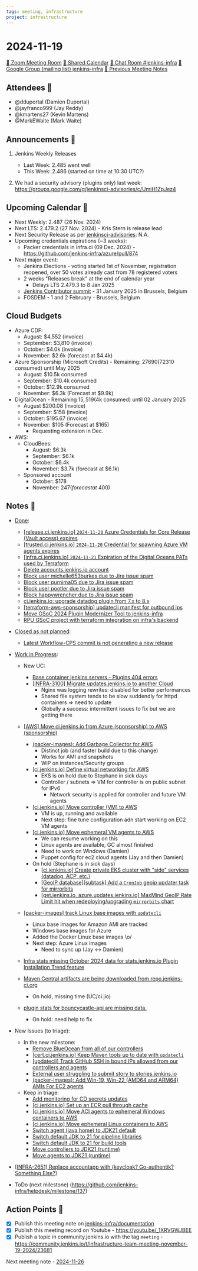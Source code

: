```yaml
---
tags: meeting, infrastructure
project: infrastructure
---
```

<!-- markdownlint-disable MD026-->

# 2024-11-19

[:movie_camera: Zoom Meeting Room](https://zoom.us/j/92454301214?pwd=aEVoUi9EanpaakN3L1ZxRlpDQk5Ddz09)
[:calendar: Shared Calendar](https://jenkins.io/event-calendar/)
[:speech_balloon: Chat Room #jenkins-infra](https://matrix.to/#/#jenkins-infra:matrix.org)
[:email: Google Group (mailing list) jenkins-infra](https://groups.google.com/g/jenkins-infra)
[🧠 Previous Meeting Notes](https://github.com/jenkins-infra/documentation/blob/main/meetings/2024-11-12.md)

## Attendees 👥

<!-- Handles are community.jenkins.io handles -->
* @dduportal (Damien Duportal)
* @jayfranco999 (Jay Reddy)
* @kmartens27 (Kevin Martens)
* @MarkEWaite (Mark Waite)

## Announcements :loudspeaker:

1. Jenkins Weekly Releases
    * Last Week: 2.485 went well
    * This Week: 2.486 (started on time at 10:30 UTC?)

2. We had a security advisory (plugins only) last week: https://groups.google.com/g/jenkinsci-advisories/c/UmiH1ZpJez4

## Upcoming Calendar 📆

* Next Weekly: 2.487 (26 Nov. 2024)
* Next LTS: 2.479.2 (27 Nov. 2024) - Kris Stern is release lead
* Next Security Release as per [jenkinsci-advisories](https://groups.google.com/g/jenkinsci-advisories): N.A.
* Upcoming credentials expirations (~3 weeks):
    * Packer credentials in infra.ci (09 Dec. 2024) - https://github.com/jenkins-infra/azure/pull/874
* Next major event:
    * Jenkins Elections - voting started 1st of November, registration reopened, over 50 votes already cast from 78 registered voters
    * 2 weeks "Releases break" at the end of calendar year
        * Delays LTS 2.479.3 to 8 Jan 2025
    * [Jenkins Contributor summit](https://community.jenkins.io/t/jenkins-contributor-summit-on-jan-31-2025-call-for-topics-and-ideas/21678/1) - 31 January 2025 in Brussels, Belgium
    * FOSDEM - 1 and 2 February - Brussels, Belgium

## Cloud Budgets

* Azure CDF:
    * August: $4,552 (invoice)
    * September: $3,810 (invoice)
    * October: $4.0k (invoice)
    * November: $2.6k (forecast at $4.4k)
* Azure Sponsorship (Microsoft Credits) - Remaining: $27690 ($72310 consumed) until May 2025
    * August: $10.5k consumed
    * September: $10.4k consumed
    * October: $12.9k consumed
    * November: $6.3k (Forecast at $9.9k)
* DigitalOcean - Remaining $15,519 ($4k consumed) until 02 January 2025
    * August $200.08 (invoice)
    * September: $158 (invoice)
    * October: $195.67 (invoice) 
    * November: $105 (Forecast at $165)
        * Requesting extension in Dec.
* AWS:
    * CloudBees:
        * August: $6.3k
        * September: $6.1k
        * October: $6.4k
        * November: $3.7k (forecast at $6.1k)
    * Sponsored account
        * October: $178 
        * November: $247 (forecast at ~$400)

## Notes :book:

* [Done](https://github.com/jenkins-infra/helpdesk/milestone/136?closed=1):
    * [[release.ci.jenkins.io] `2024-11-20` Azure Credentials for Core Release (Vault access) expires](https://github.com/jenkins-infra/helpdesk/issues/4397)
    * [[trusted.ci.jenkins.io] `2024-11-20` Credential for spawning Azure VM agents expires](https://github.com/jenkins-infra/helpdesk/issues/4396)
    * [[infra.ci.jenkins.io] `2024-11-21` Expiration of the Digital Oceans PATs used by Terraform](https://github.com/jenkins-infra/helpdesk/issues/4395)
    * [Delete accounts.jenkins.io account](https://github.com/jenkins-infra/helpdesk/issues/4393)
    * [Block user michelle653burkes due to Jira issue spam](https://github.com/jenkins-infra/helpdesk/issues/4391)
    * [Block user purnima05 due to Jira issue spam](https://github.com/jenkins-infra/helpdesk/issues/4390)
    * [Block user pootler due to Jira issue spam](https://github.com/jenkins-infra/helpdesk/issues/4389)
    * [Block happywrencher due to Jira issue spam](https://github.com/jenkins-infra/helpdesk/issues/4388)
    * [ci.jenkins.io: upgrade datadog plugin from 7.x to 8.x](https://github.com/jenkins-infra/helpdesk/issues/4377)
    * [[terraform-aws-sponsorship] updatecli manifest for outbound ips](https://github.com/jenkins-infra/helpdesk/issues/4352)
    * [Move GSoC 2024 Plugin Modernizer Tool to jenkins-infra ](https://github.com/jenkins-infra/helpdesk/issues/4262)
    * [RPU GSoC project with terraform integration on infra's backend](https://github.com/jenkins-infra/helpdesk/issues/4246)

* [Closed as not planned](https://github.com/jenkins-infra/helpdesk/milestone/136?closed=1):
    * [Latest Workflow-CPS commit is not generating a new release](https://github.com/jenkins-infra/helpdesk/issues/4387)

* [Work in Progress](https://github.com/jenkins-infra/helpdesk/milestone/136):
    * New UC:
        * [Base container jenkins servers - Plugins 404 errors](https://github.com/jenkins-infra/helpdesk/issues/4394)
        * [[INFRA-3100] Migrate updates.jenkins.io to another Cloud](https://github.com/jenkins-infra/helpdesk/issues/2649)
            * Nginx was logging rewrites: disabled for better performances
            * Shared file system tends to be slow suddendly for httpd containers => need to update
            * Globally a success: intermittent issues to fix but we are getting there

    * [[AWS] Move ci.jenkins.io from Azure (sponsorship) to AWS (sponsorship)](https://github.com/jenkins-infra/helpdesk/issues/4313)
        * [(packer-images): Add Garbage Collector for AWS](https://github.com/jenkins-infra/helpdesk/issues/4355)
            * Distinct job (and faster build due to this change)
            * Works for AMI and snapshots
            * WiP on instances/Security groups
        * [[ci.jenkins.io] Define virtual networking for AWS](https://github.com/jenkins-infra/helpdesk/issues/4320)
            * EKS is on hold due to Stephane in sick days
            * Controller / subnets => VM for controller is on public subnet for IPv6
                * Network security is applied for controller and future VM agents 
        * [[ci.jenkins.io] Move controller (VM) to AWS](https://github.com/jenkins-infra/helpdesk/issues/4315)
            * VM is up, running and available
            * Next step: fine tune configuration adn start working on EC2 VM agents
        * [[ci.jenkins.io] Move ephemeral VM agents to AWS](https://github.com/jenkins-infra/helpdesk/issues/4316)
            * We can resume working on this
            * Linux agents are available, GC almost finished
            * Need to work on Windows (Damien)
            * Puppet config for ec2 cloud agents (Jay and then Damien)
        * On hold (Stephane is in sick days)
            * [[ci.jenkins.io] Create private EKS cluster with "side" services (datadog, ACP, etc.)](https://github.com/jenkins-infra/helpdesk/issues/4319)
            * [[GeoIP database][subtask] Add a `CronJob` geoip updater task for mirrorbits](https://github.com/jenkins-infra/helpdesk/issues/4278)
            * [[get.jenkins.io, azure.updates.jenkins.io] MaxMind GeoIP Rate Limit hit when redeploying/upgrading `mirrorbits` chart](https://github.com/jenkins-infra/helpdesk/issues/4240)
    * [[packer-images] track Linux base images with `updatecli`](https://github.com/jenkins-infra/helpdesk/issues/4365)
        * Linux base images for Amazon AMI are tracked
        * Windows base images for Azure
        * Added the Docker Linux base images \o/
        * Next step: Azure Linux images
            * Need to sync up (Jay <-> Damien)
    * [Infra stats missing October 2024 data for stats.jenkins.io Plugin Installation Trend feature](https://github.com/jenkins-infra/helpdesk/issues/4386)
    * [Maven Central artifacts are being downloaded from repo.jenkins-ci.org](https://github.com/jenkins-infra/helpdesk/issues/4385)
        * On hold, missing time (UC/ci.jio)
    * [plugin stats for bouncycastle-api are missing data.](https://github.com/jenkins-infra/helpdesk/issues/4213)
        * On hold: need help to fix

* New Issues (to triage):
    * In the new milestone:
        * [Remove BlueOcean from all of our controllers](https://github.com/jenkins-infra/helpdesk/issues/4400)
        * [[cert.ci.jenkins.io] Keep Maven tools up to date with `updatecli`](https://github.com/jenkins-infra/helpdesk/issues/4399)
        * [[updatecli] Track GitHub SSH in bound IPs allowed from our controllers and agents](https://github.com/jenkins-infra/helpdesk/issues/4398)
        * [External user struggling to submit story to stories.jenkins.io](https://github.com/jenkins-infra/helpdesk/issues/4392)
        * [(packer-images): Add Win-19, Win-22 (AMD64 and ARM64) AMIs For EC2 agents](https://github.com/jenkins-infra/helpdesk/issues/4354)
    * Keep in triage:
        * [Add monitoring for CD secrets updates](https://github.com/jenkins-infra/helpdesk/issues/4383)
        * [[ci.jenkins.io] Set up an ECR pull through cache](https://github.com/jenkins-infra/helpdesk/issues/4321)
        * [[ci.jenkins.io] Move ACI agents to ephemeral Windows containers to AWS](https://github.com/jenkins-infra/helpdesk/issues/4318)
        * [[ci.jenkins.io] Move ephemeral Linux containers to AWS](https://github.com/jenkins-infra/helpdesk/issues/4317)
        * [Switch agent (java home) to JDK21 default](https://github.com/jenkins-infra/helpdesk/issues/4127)
        * [Switch default JDK to 21 for pipeline libraries](https://github.com/jenkins-infra/helpdesk/issues/4126)
        * [Switch default JDK to 21 for build tools](https://github.com/jenkins-infra/helpdesk/issues/4125)
        * [Move controllers to JDK21 (runtime)](https://github.com/jenkins-infra/helpdesk/issues/4123)
        * [Move agents to JDK21 (runtime)](https://github.com/jenkins-infra/helpdesk/issues/4121)
* [[INFRA-2651] Replace accountapp with (keycloak? Go-authentik? Something Else?)](https://github.com/jenkins-infra/helpdesk/issues/2232)

* ToDo (next milestone) (https://github.com/jenkins-infra/helpdesk/milestone/137)

## Action Points :muscle:

<!-- How To: https://github.com/jenkins-infra/runbooks/tree/main/meetings -->
* [x] Publish this meeting note on [jenkins-infra/documentation](https://github.com/jenkins-infra/documentation) 
* [x] Publish this meeting record on Youtube - https://youtu.be/_1XRVGWJBEE
* [x] Publish a topic in community.jenkins.io with the tag `meeting` - https://community.jenkins.io/t/infrastructure-team-meeting-november-19-2024/23681

Next meeting note - [2024-11-26](https://github.com/jenkins-infra/documentation/blob/main/meetings/2024-11-26.md) 